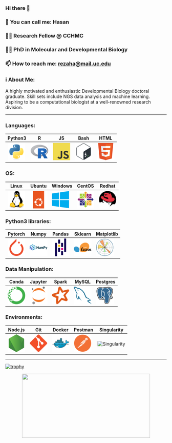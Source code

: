 ### Hi there 👋
### 🎤 You can call me: Hasan 
### 🧑‍🔬 Research Fellow @ CCHMC
### 👨‍🎓 PhD in Molecular and Developmental Biology
### 📫 How to reach me: rezaha@mail.uc.edu
### ℹ️ About Me:    
A highly motivated and enthusiastic Developmental Biology doctoral graduate. Skill sets include NGS data analysis and machine learning. Aspiring to be a computational biologist at a well-renowned research division.

---
### Languages:
| Python3 | R | JS | Bash | HTML |
|----------|----------|----------|----------|-----|
|  <img src="https://github.com/devicons/devicon/blob/master/icons/python/python-original.svg" title="Python"  alt="Python" width="55" height="55"/> |  <img src="https://github.com/devicons/devicon/blob/master/icons/r/r-original.svg" title="R"  alt="R" width="55" height="55"/> |  <img src="https://github.com/devicons/devicon/blob/master/icons/javascript/javascript-original.svg" title="JavaScript" alt="JavaScript" width="55" height="55"/> |  <img src="https://github.com/devicons/devicon/blob/master/icons/bash/bash-original.svg" title="Bash" alt="Bash" width="55" height="55"/>|  <img src="https://github.com/devicons/devicon/blob/master/icons/html5/html5-original.svg" title="HTML" alt="HTML" width="55" height="55"/>|

### OS:
| Linux | Ubuntu | Windows | CentOS | Redhat |
|----------|----------|----------|----------|-----|
| <img src="https://github.com/devicons/devicon/blob/master/icons/linux/linux-original.svg" title="Linux" alt="Linux" width="55" height="55"/> | <img src="https://github.com/devicons/devicon/blob/master/icons/ubuntu/ubuntu-original.svg" title="Ubuntu" alt="Ubuntu" width="55" height="55"/> | <img src="https://github.com/devicons/devicon/blob/master/icons/windows8/windows8-original.svg" title="Linux" alt="Linux" width="55" height="55"/> | <img src="https://github.com/devicons/devicon/blob/master/icons/centos/centos-original.svg" title="Ubuntu" alt="Ubuntu" width="55" height="55"/> | <img src="https://github.com/devicons/devicon/blob/master/icons/redhat/redhat-original.svg" title="Linux" alt="Linux" width="55" height="55"/> |

### Python3 libraries:
| Pytorch | Numpy | Pandas | Sklearn | Matplotlib|
|----------|----------|----------|----------|-----|
|  <img src="https://github.com/devicons/devicon/blob/master/icons/pytorch/pytorch-original.svg" title="Pytorch"  alt="Pytorch" width="55" height="55"/>|  <img src="https://github.com/devicons/devicon/blob/master/icons/numpy/numpy-original-wordmark.svg" title="Numpy" alt="Numpy" width="55" height="55"/>|  <img src="https://github.com/devicons/devicon/blob/master/icons/pandas/pandas-original.svg" title="Pandas" alt="Pandas" width="55" height="55"/>|  <img src="https://github.com/devicons/devicon/blob/master/icons/scikitlearn/scikitlearn-original.svg" title="sklearn" alt="sklearn" width="55" height="55"/>|  <img src="https://github.com/devicons/devicon/blob/master/icons/matplotlib/matplotlib-original.svg" title="mpl" alt="mpl" width="55" height="55"/>|

### Data Manipulation:
| Conda | Jupyter | Spark | MySQL | Postgres |
|----------|----------|----------|----------|-----|
|<img src="https://github.com/devicons/devicon/blob/master/icons/anaconda/anaconda-original.svg" title="Anaconda" alt="Conda" width="55" height="55"/>|<img src="https://github.com/devicons/devicon/blob/master/icons/jupyter/jupyter-original.svg" title="Jupyter" alt="Jupyter" width="55" height="55"/>|<img src="https://github.com/devicons/devicon/blob/master/icons/apachespark/apachespark-original.svg" title="Spark" alt="Spark" width="55" height="55"/>|<img src="https://github.com/devicons/devicon/blob/master/icons/mysql/mysql-original.svg" title="MySQL" alt="MySQL" width="55" height="55"/>|<img src="https://github.com/devicons/devicon/blob/master/icons/postgresql/postgresql-original.svg" title="Postgres" alt="Postgres" width="55" height="55"/>|
  
### Environments:
| Node.js | Git | Docker | Postman | Singularity|
|----------|----------|----------|----------|-----|
|<img src="https://github.com/devicons/devicon/blob/master/icons/nodejs/nodejs-original.svg" title="Nodejs" alt="NodeJS" width="55" height="55"/>|<img src="https://github.com/devicons/devicon/blob/master/icons/git/git-original.svg" title="Git" alt="Git" width="55" height="55"/>|<img src="https://github.com/devicons/devicon/blob/master/icons/docker/docker-original.svg" title="Docker" alt="Docker" width="55" height="55"/>|<img src="https://github.com/devicons/devicon/blob/master/icons/postman/postman-original.svg" title="Postman" alt="Postman" width="55" height="55"/>|<img src="https://singularityware.github.io/images/logo/logo.svg" title="Singularity" alt="Singularity" width="80" height="55"/>|

---
[![trophy](https://github-profile-trophy.vercel.app/?username=hasanwraeth&title=Stars,Followers,Commits,Repositories,MultipleLang,PullRequest&theme=onedark)](https://github.com/ryo-ma/github-profile-trophy)

<!--<p align="center">
  <img width="800" height="220" src="https://streak-stats.demolab.com?user=hasanwraeth&theme=highcontrast&hide_border=true&border_radius=5&card_width=800">
</p>

<p align="center">
  <img width="600" height="200" src="https://github-readme-stats.vercel.app/api?username=hasanwraeth&show_icons=true&theme=vision-friendly-dark"> </p> -->
 <p align="center"> <img width="400" height="200" src="https://github-readme-stats.vercel.app/api/top-langs/?username=hasanwraeth&size_weight=0.15&count_weight=0.5&layout=compact&theme=vision-friendly-dark"> </p>
 
 <p align="center"> <img src="https://komarev.com/ghpvc/?username=hasanwraeth&style=for-the-badge&color=orange" alt=""/> </p>

<!--
**hasanwraeth/hasanwraeth** is a ✨ _special_ ✨ repository because its `README.md` (this file) appears on your GitHub profile.

Here are some ideas to get you started:

- 🔭 I’m currently working on ...
- 🌱 I’m currently learning ...
- 👯 I’m looking to collaborate on ...
- 🤔 I’m looking for help with ...
- 💬 Ask me about ...
- 📫 How to reach me: ...
- 😄 Pronouns: ...
- ⚡ Fun fact: ...
-->
